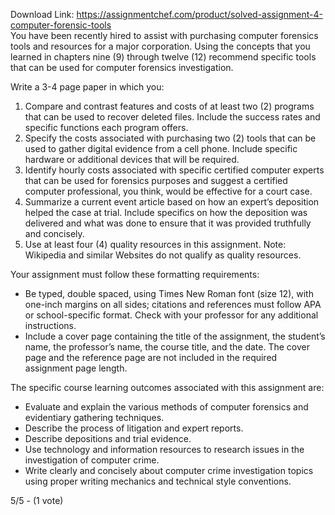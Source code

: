 Download Link: https://assignmentchef.com/product/solved-assignment-4-computer-forensic-tools
<br>
You have been recently hired to assist with purchasing computer forensics tools and resources for a major corporation. Using the concepts that you learned in chapters nine (9) through twelve (12) recommend specific tools that can be used for computer forensics investigation.

Write a 3-4 page paper in which you:

<ol start="1" type="1">

 <li>Compare and contrast features and costs of at least two (2) programs that can be used to recover deleted files.  Include the success rates and specific functions each program offers.</li>

 <li>Specify the costs associated with purchasing two (2) tools that can be used to gather digital evidence from a cell phone.  Include specific hardware or additional devices that will be required.</li>

 <li>Identify hourly costs associated with specific certified computer experts that can be used for forensics purposes and suggest a certified computer professional, you think, would be effective for a court case.</li>

 <li>Summarize a current event article based on how an expert’s deposition helped the case at trial.  Include specifics on how the deposition was delivered and what was done to ensure that it was provided truthfully and concisely.</li>

 <li>Use at least four (4) quality resources in this assignment. Note: Wikipedia and similar Websites do not qualify as quality resources.</li>

</ol>

Your assignment must follow these formatting requirements:

<ul type="disc">

 <li>Be typed, double spaced, using Times New Roman font (size 12), with one-inch margins on all sides; citations and references must follow APA or school-specific format. Check with your professor for any additional instructions.</li>

 <li>Include a cover page containing the title of the assignment, the student’s name, the professor’s name, the course title, and the date. The cover page and the reference page are not included in the required assignment page length.</li>

</ul>

The specific course learning outcomes associated with this assignment are:

<ul type="disc">

 <li>Evaluate and explain the various methods of computer forensics and evidentiary gathering techniques.</li>

 <li>Describe the process of litigation and expert reports.</li>

 <li>Describe depositions and trial evidence.</li>

 <li>Use technology and information resources to research issues in the investigation of computer crime.</li>

 <li>Write clearly and concisely about computer crime investigation topics using proper writing mechanics and technical style conventions.</li>

</ul>

5/5 - (1 vote)